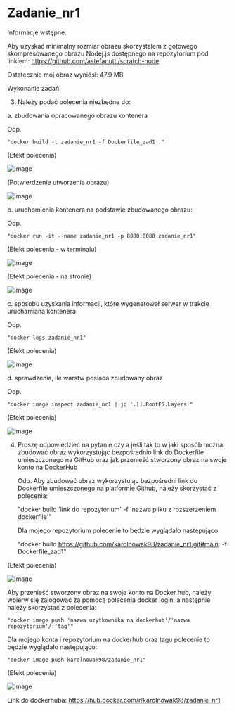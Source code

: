# Zadanie_nr1

Informacje wstępne:

Aby uzyskać minimalny rozmiar obrazu skorzystałem z gotowego skompresowanego obrazu Nodej.js dostępnego na repozytorium pod linkiem: https://github.com/astefanutti/scratch-node

Ostatecznie mój obraz wyniósł: 47.9 MB

Wykonanie zadań

3. Należy podać polecenia niezbędne do:

  a. zbudowania opracowanego obrazu kontenera

   Odp. 
    
    "docker build -t zadanie_nr1 -f Dockerfile_zad1 ."

  (Efekt polecenia)

   ![image](https://user-images.githubusercontent.com/74615234/142735302-c152a4a7-afe3-4eec-aed0-98e7e65d0ee8.png)

  (Potwierdzenie utworzenia obrazu)

   ![image](https://user-images.githubusercontent.com/74615234/142735386-0a966be2-bc5c-4377-9ec1-61d6df7f4c7c.png)
  
  b. uruchomienia kontenera na podstawie zbudowanego obrazu:
  
   Odp. 
    
    "docker run -it --name zadanie_nr1 -p 8080:8080 zadanie_nr1"
    
  (Efekt polecenia - w terminalu)
    
   ![image](https://user-images.githubusercontent.com/74615234/142735495-790f8cd6-3777-40b5-860c-19e9143f28a3.png)

  (Efekt polecenia - na stronie)
  
   ![image](https://user-images.githubusercontent.com/74615234/142738849-bd2689ef-7e94-48f3-a050-61a1a531d07e.png)

  c.  sposobu uzyskania informacji, które wygenerował serwer w trakcie uruchamiana kontenera
  
   Odp. 
    
    "docker logs zadanie_nr1"
    
  (Efekt polecenia)
   
   ![image](https://user-images.githubusercontent.com/74615234/142735718-e1425498-e1a3-4347-8625-820a8e3ad953.png)
    
  d.  sprawdzenia, ile warstw posiada zbudowany obraz
  
   Odp. 
   
    "docker image inspect zadanie_nr1 | jq '.[].RootFS.Layers'"
    
  (Efekt polecenia)
   
   ![image](https://user-images.githubusercontent.com/74615234/142735773-84e25616-1d32-45e6-bac4-76b409a7837e.png)

4. Proszę odpowiedzieć na pytanie czy a jeśli tak to w jaki sposób można
zbudować obraz wykorzystując bezpośrednio link do Dockerfile umieszczonego na GitHub oraz jak
przenieść stworzony obraz na swoje konto na DockerHub

   Odp. Aby zbudować obraz wykorzystując bezpośredni link do Dockerfile umieszczonego na platformie Github, należy skorzystać z polecenia:
    
    "docker build 'link do repozytorium' -f 'nazwa pliku z rozszerzeniem dockerfile'"

   Dla mojego repozytorium polecenie to będzie wyglądało następująco:
    
    "docker build https://github.com/karolnowak98/zadanie_nr1.git#main: -f Dockerfile_zad1"
    
  (Efekt polecenia)
   
   ![image](https://user-images.githubusercontent.com/74615234/142740527-d000ecca-d5b3-4e5a-96cb-7d9a453e6d2e.png)

   Aby przenieść stworzony obraz na swoje konto na Docker hub, należy wpierw się zalogować za pomocą polecenia docker login, a następnie należy skorzystać z polecenia:

    "docker image push 'nazwa uzytkownika na dockerhub'/'nazwa repozytorium'/:'tag'"
    
   Dla mojego konta i repozytorium na dockerhub oraz tagu polecenie to będzie wyglądało następująco:
    
    "docker image push karolnowak98/zadanie_nr1"
    
  (Efekt polecenia)
   
   ![image](https://user-images.githubusercontent.com/74615234/142739839-95f9b48a-cec9-4b26-a92c-d752c143ce0b.png)

   Link do dockerhuba: https://hub.docker.com/r/karolnowak98/zadanie_nr1
   
